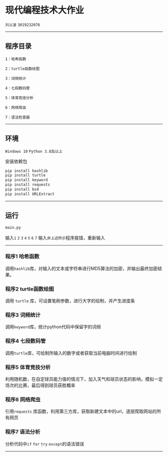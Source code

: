 # 现代编程技术大作业

`刘义波`  `3019232076`

---
## 程序目录
    1：哈希函数

    2：turtle函数绘图

    3：词频统计

    4：七段数码管

    5：体育竞技分析

    6：网络爬虫

    7：语法检查器
---

## 环境
`Windows 10`
`Python 3.8及以上`

安装依赖包

```bash
pip install hashlib
pip install turtle
pip install keyword
pip install requests
pip install bs4
pip install URLExtract 
```


---

## 运行
```bash
main.py
```
输入`1` `2` `3` `4` `5` `6` `7`
输入`非上述所示`程序报错，重新输入

---
### 程序1  哈希函数
调用`hashlib`库，对输入的文本或字符串进行MD5算法的加密，并输出最终加密结果。

### 程序2  turtle函数绘图
调用 `turtle` 库，可设置笔刷参数，进行大字的绘制，并产生进度条

### 程序3  词频统计
调用`keyword`库，统计python代码中保留字的词频

### 程序4  七段数码管
调用`turtle`库，可绘制所输入的数字或者获取当前电脑时间进行绘制

### 程序5  体育竞技分析
利用随机数，在自定球员能力值的情况下，加入天气和球员状态的影响，模拟一定场次的比赛，最后得到球员获胜概率

### 程序6  网络爬虫
引用`requests` 库函数，利用第三方库，获取新建文本中的url，逐层爬取网站的所有网页

### 程序7  语法分析
分析代码中`if` `for` `try` `except`的语法错误

---